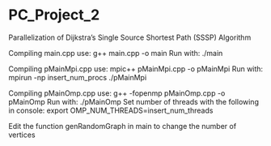 # PC_Project_2
Parallelization of Dijkstra’s Single Source Shortest Path (SSSP) Algorithm

Compiling main.cpp use:
    g++ main.cpp -o main
Run with:
    ./main

Compiling pMainMpi.cpp use:
    mpic++ pMainMpi.cpp -o pMainMpi
Run with:
    mpirun -np insert_num_procs ./pMainMpi

Compiling pMainOmp.cpp use:
    g++ -fopenmp pMainOmp.cpp -o pMainOmp
Run with:
    ./pMainOmp
Set number of threads with the following in console:
    export OMP_NUM_THREADS=insert_num_threads

Edit the function genRandomGraph in main to change the number of vertices
